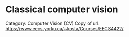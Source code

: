 # Classical computer vision

Category: Computer Vision (CV)
Copy of url: https://www.eecs.yorku.ca/~kosta/Courses/EECS4422/